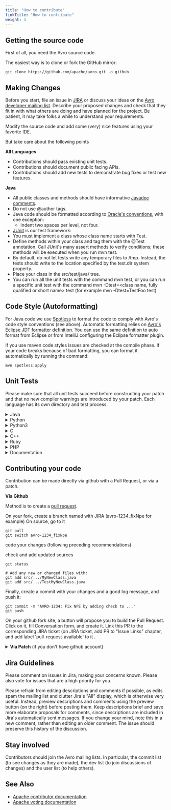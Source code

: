 ```yaml
---
title: "How to contribute"
linkTitle: "How to contribute"
weight: 3
---
```


<!--

 Licensed to the Apache Software Foundation (ASF) under one
 or more contributor license agreements.  See the NOTICE file
 distributed with this work for additional information
 regarding copyright ownership.  The ASF licenses this file
 to you under the Apache License, Version 2.0 (the
 "License"); you may not use this file except in compliance
 with the License.  You may obtain a copy of the License at

   https://www.apache.org/licenses/LICENSE-2.0

 Unless required by applicable law or agreed to in writing,
 software distributed under the License is distributed on an
 "AS IS" BASIS, WITHOUT WARRANTIES OR CONDITIONS OF ANY
 KIND, either express or implied.  See the License for the
 specific language governing permissions and limitations
 under the License.

-->

## Getting the source code

First of all, you need the Avro source code.

The easiest way is to clone or fork the GitHub mirror:

```shell
git clone https://github.com/apache/avro.git -o github
```


## Making Changes

Before you start, file an issue in [JIRA](https://issues.apache.org/jira/browse/AVRO) or discuss your ideas on the [Avro developer mailing list](http://avro.apache.org/mailing_lists.html). Describe your proposed changes and check that they fit in with what others are doing and have planned for the project. Be patient, it may take folks a while to understand your requirements.

Modify the source code and add some (very) nice features using your favorite IDE.

But take care about the following points

**All Languages**
- Contributions should pass existing unit tests.
- Contributions should document public facing APIs.
- Contributions should add new tests to demonstrate bug fixes or test new features.

**Java**

- All public classes and methods should have informative [Javadoc comments](https://www.oracle.com/fr/technical-resources/articles/java/javadoc-tool.html).
- Do not use @author tags.
- Java code should be formatted according to [Oracle's conventions](https://www.oracle.com/java/technologies/javase/codeconventions-introduction.html), with one exception:
  - Indent two spaces per level, not four.
- [JUnit](http://www.junit.org/) is our test framework:
- You must implement a class whose class name starts with Test.
- Define methods within your class and tag them with the @Test annotation. Call JUnit's many assert methods to verify conditions; these methods will be executed when you run mvn test.
- By default, do not let tests write any temporary files to /tmp. Instead, the tests should write to the location specified by the test.dir system property.
- Place your class in the src/test/java/ tree.
- You can run all the unit tests with the command mvn test, or you can run a specific unit test with the command mvn -Dtest=<class name, fully qualified or short name> test (for example mvn -Dtest=TestFoo test)


## Code Style (Autoformatting)

For Java code we use [Spotless](https://github.com/diffplug/spotless/) to format the code to comply with Avro's code style conventions (see above). Automatic formatting relies on [Avro's Eclipse JDT formatter definition](https://github.com/apache/avro/blob/master/lang/java/eclipse-java-formatter.xml). You can use the same definition to auto format from Eclipse or from IntelliJ configuring the Eclipse formatter plugin.

If you use maven code styles issues are checked at the compile phase. If your code breaks because of bad formatting, you can format it automatically by running the command:
```shell
mvn spotless:apply
```

## Unit Tests

Please make sure that all unit tests succeed before constructing your patch and that no new compiler warnings are introduced by your patch. Each language has its own directory and test process.

<details><summary>Java</summary>

```shell
cd avro-trunk/lang/java
mvn clean test
```
</details>

<details><summary>Python</summary>

```shell
cd avro-trunk/lang/py
ant clean test
```
</details>

<details><summary>Python3</summary>

```shell
cd avro-trunk/lang/py3
./setup.py build test
```
</details>

<details><summary>C</summary>

```shell
cd avro-trunk/lang/c
./build.sh clean
./build.sh test
```
</details>

<details><summary>C++</summary>

```shell
cd avro-trunk/lang/c++
./build.sh clean test
```
</details>

<details><summary>Ruby</summary>

```shell
cd avro-trunk/lang/ruby
gem install echoe
rake clean test
```
</details>

<details><summary>PHP</summary>

```shell
cd avro-trunk/lang/php
./build.sh clean
./build.sh test
```

</details>

<details><summary>Documentation</summary>

Please also check the documentation.
Java

```shell
mvn compile
mvn javadoc:aggregate
firefox target/site/apidocs/index.html
```

Examine all public classes you've changed to see that documentation is complete, informative, and properly formatted. Your patch must not generate any javadoc warnings.
</details>

## Contributing your code

Contribution can be made directly via github with a Pull Request, or via a patch.

**Via Github**

Method is to create a [pull request](https://help.github.com/articles/using-pull-requests/).

On your fork, create a branch named with JIRA (avro-1234_fixNpe for example) 
On source, go to it
```shell
git pull
git switch avro-1234_fixNpe
```

code your changes (following preceding recommendations)

check and add updated sources
```shell
git status

# Add any new or changed files with:
git add src/.../MyNewClass.java
git add src/.../TestMyNewClass.java
```

Finally, create a commit with your changes and a good log message, and push it:
```shell
git commit -m "AVRO-1234: Fix NPE by adding check to ..."
git push
```
On your github fork site, a button will propose you to build the Pull Request.
Click on it, fill Conversation form, and create it.
Link this PR to the corresponding JIRA ticket (on JIRA ticket, add PR to "Issue Links" chapter, and add label 'pull-request-available' to it .


<details><summary><b>Via Patch</b> (if you don't have github account)</summary>
<blockquote>
<details><summary><b>Clone avro repository</b></summary> 

```shell
git clone https://github.com/apache/avro.git
```
</details>
code your changes (following preceding recommendations)
<details><summary><b>Creating a patch</b></summary>

In order to create a patch, type:
git diff > AVRO-1234.patch

This will report all modifications done on Avro sources on your local disk and save them into the AVRO-1234.patch file. Read the patch file.
Make sure it includes ONLY the modifications required to fix a single issue.

Please do not:
```
reformat code unrelated to the bug being fixed: formatting changes should be separate patches/commits.
comment out code that is now obsolete: just remove it.
insert comments around each change, marking the change: folks can use subversion to figure out what's changed and by whom.
make things public which are not required by end users.
```
Please do:
```
try to adhere to the coding style of files you edit;
comment code whose function or rationale is not obvious;
update documentation (e.g., package.html files, this wiki, etc.)
name the patch file after the JIRA – AVRO-<JIRA#>.patch
```
</details>

<details><summary><b>Applying a patch</b></summary>

To apply a patch either you generated or found from JIRA, you can issue

patch -p0 < AVRO-<JIRA#>.patch

if you just want to check whether the patch applies you can run patch with --dry-run option

patch -p0 --dry-run < AVRO-<JIRA#>.patch

If you are an Eclipse user, you can apply a patch by:

    Right click project name in Package Explorer
    Team -> Apply Patch

Finally, patches should be ''attached'' to an issue report in JIRA via the '''Attach File''' link on the issue's Jira. Please add a comment that asks for a code review following our code review checklist.
</details>
<details><summary><b>Contributing your patch</b></summary>

When you believe that your patch is ready to be committed, select the '''Submit Patch''' link on the issue's Jira.

Folks should run tests before selecting '''Submit Patch'''. Tests should all pass. Javadoc should report '''no''' warnings or errors. Submitting patches that fail tests is frowned on (unless the failure is not actually due to the patch).

If your patch involves performance optimizations, they should be validated by benchmarks that demonstrate an improvement.

If your patch creates an incompatibility with the latest major release, then you must set the '''Incompatible change''' flag on the issue's Jira 'and' fill in the '''Release Note''' field with an explanation of the impact of the incompatibility and the necessary steps users must take.

If your patch implements a major feature or improvement, then you must fill in the '''Release Note''' field on the issue's Jira with an explanation of the feature that will be comprehensible by the end user.

Once you have submitted your patch, a committer should evaluate it within a few days and either: commit it; or reject it with an explanation.

Please be patient. Committers are busy people too. If no one responds to your patch after a few days, please make friendly reminders. Please incorporate other's suggestions into your patch if you think they're reasonable. Finally, remember that even a patch that is not committed is useful to the community.

Should your patch be rejected, select the '''Resume Progress''' on the issue's Jira, upload a new patch with necessary fixes, and then select the **Submit Patch** link again.

In many cases a patch may need to be updated based on review comments. In this case the updated patch should be re-attached to the Jira with the name name. Jira will archive the older version of the patch and make the new patch the active patch. This will enable a history of patches on the Jira. As stated above patch naming is generally AVRO-#.patch where AVRO-# is the id of the Jira issue.

Committers: for non-trivial changes, it is best to get another committer to review your patches before commit. Use Submit Patch link like other contributors, and then wait for a "+1" from another committer before committing. Please also try to frequently review things in the patch queue.

</details>

<details><summary><b>Committing Guidelines for committers</b></summary>

Apply the patch uploaded by the user or check out their pull request. Edit the CHANGES.txt file, adding a description of the change, including the bug number it fixes. Add it to the appropriate section - BUGFIXES, IMPROVEMENTS, NEW FEATURES. Please follow the format in CHANGES.txt file. While adding an entry please add it to the end of a section. Use the same entry for the first line of the git commit message.

Changes are normally committed to master first, then, if they're backward-compatible, cherry-picked to a branch.

When you commit a change, resolve the issue in Jira. When resolving, always set the fix version and assign the issue. Set the fix version to either to the next minor release if the change is compatible and will be merged to that branch, or to the next major release if the change is incompatible and will only be committed to trunk. Assign the issue to the primary author of the patch. If the author is not in the list of project contributors, edit their Jira roles and make them an Avro contributor.
</details>
</blockquote>
</details>

## Jira Guidelines

Please comment on issues in Jira, making your concerns known. Please also vote for issues that are a high priority for you.

Please refrain from editing descriptions and comments if possible, as edits spam the mailing list and clutter Jira's "All" display, which is otherwise very useful. Instead, preview descriptions and comments using the preview button (on the right) before posting them. Keep descriptions brief and save more elaborate proposals for comments, since descriptions are included in Jira's automatically sent messages. If you change your mind, note this in a new comment, rather than editing an older comment. The issue should preserve this history of the discussion.

## Stay involved

Contributors should join the Avro mailing lists. In particular, the commit list (to see changes as they are made), the dev list (to join discussions of changes) and the user list (to help others).

## See Also

- [Apache contributor documentation](http://www.apache.org/dev/contributors.html)
- [Apache voting documentation](http://www.apache.org/foundation/voting.html)
